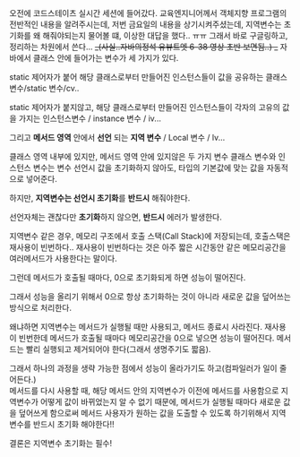 오전에 코드스테이츠 실시간 세션에 들어갔다. 교육엔지니어께서 객체지향 프로그램의 전반적인 내용을 알려주시는데, 저번 금요일의 내용을 상기시켜주셨는데, 지역변수는 초기화를 왜 해줘야되는지 물어볼 떄, 이상한 대답을 했다.. ㅠㅠ 그래서 바로 구글링하고, 정리하는 차원에서 쓴다...
~~_(사실..자바의정석 유뷰트엣 6-38 영상 초반 보면됨..)
_~~
자바에서 클래스 안에 들어가는 변수가 세 가지가 있다.

static 제어자가 붙어 해당 클래스로부터 만들어진 인스턴스들이 값을 공유하는 클래스 변수/static 변수/cv..

static 제어자가 붙지않고, 해당 클래스로부터 만들어진 인스턴스들이 각자의 고유의 값을 가지는 인스턴스변수 / instance 변수 / iv...

그리고 **메서드 영역** 안에서 **선언** 되는 **지역 변수** / Local 변수 / lv...

클래스 영역 내부에 있지만, 메서드 영역 안에 있지않은 두 가지 변수 클래스 변수와 인스턴스 변수는 변수 선언시 값을 초기화하지 않아도, 타입의 기본값에 맞는 값을 자동적으로 넣어준다.

하지만, **지역변수는 선언시 초기화**를 **반드시** 해줘야한다. 

선언자체는 괜찮다만 **초기화**하지 않으면, **반드시** 에러가 발생한다.

지역변수 같은 경우, 메모리 구조에서 호출 스택(Call Stack)에 저장되는데, 호출스택은 재사용이 빈번하다..
재사용이 빈번하다는 것은 아주 짧은 시간동안 같은 메모리공간을 여러메서드가 사용한다는 말이다. 

그런데 메서드가 호출될 때마다, 0으로 초기화되게 하면 성능이 떨어진다. 

그래서 성능을 올리기 위해서 0으로 항상 초기화하는 것이 아니라 새로운 값을 덮어쓰는 방식으로 처리한다.

왜냐하면 지역변수는 메서드가 실행될 때만 사용되고, 메서드 종료시 사라진다. 
재사용이 빈번한데 메서드가 호출될 때마다 메모리공간을 0으로 넣으면 성능이 떨어진다.
메서드는 빨리 실행되고 제거되어야 한다(그래서 생명주기도 짧음).

그래서 하나의 과정을 생략 가능한 점에서 성능이 올라가기도 하고(컴파일러가 일이 줄어든다.)  
메서드를 다시 사용할 때, 해당 메서드 안의 지역변수가 이전에 메서드를 사용함으로 지역변수가 어떻게 값이 바뀌었는지 알 수 없기 때문에, 메서드가 실행될 때마다 새로운 값을 덮어쓰게 함으로써 메서드 사용자가 원하는 값을 도출할 수 있도록 하기위해서 지역변수를 반드시 초기화 해야한다!!

결론은 지역변수 초기화는 필수!
